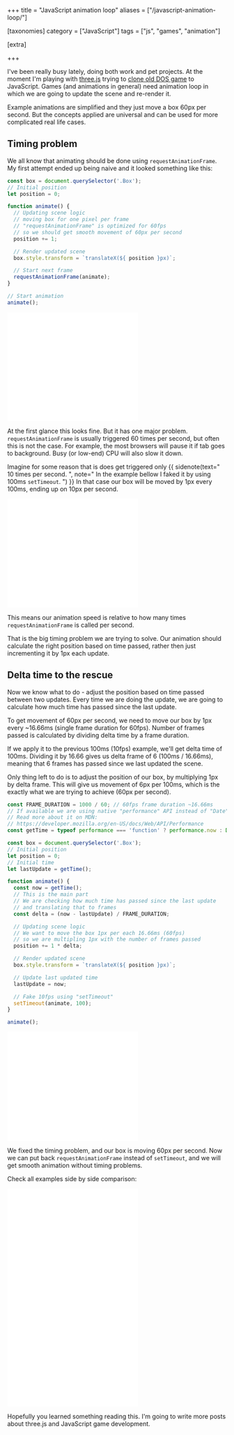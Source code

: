 +++
title = "JavaScript animation loop"
aliases = ["/javascript-animation-loop/"]

[taxonomies]
category = ["JavaScript"]
tags = ["js", "games", "animation"]

[extra]

+++

I've been really busy lately, doing both work and pet projects.
At the moment I'm playing with [three.js](https://threejs.org/) trying to
[clone old DOS game](https://codepen.io/stanko/full/jZROmX/) to JavaScript.
Games (and animations in general) need animation loop in which we are going to update the scene and re-render it.

Example animations are simplified and they just move a box 60px per second.
But the concepts applied are universal and can be used for more complicated real life cases.

<!-- more -->

## Timing problem

We all know that animating should be done using `requestAnimationFrame`.
My first attempt ended up being naive and it looked something like this:

```js
const box = document.querySelector('.Box');
// Initial position
let position = 0;

function animate() {
  // Updating scene logic
  // moving box for one pixel per frame
  // "requestAnimationFrame" is optimized for 60fps
  // so we should get smooth movement of 60px per second
  position += 1;

  // Render updated scene
  box.style.transform = `translateX(${ position }px)`;

  // Start next frame
  requestAnimationFrame(animate);
}

// Start animation
animate();
```

<iframe
height='250px'
scrolling='no'
src='//codepen.io/stanko/embed/preview/GxjLmE/?height=250&theme-id=light&default-tab=result' frameborder='no'
allowtransparency='true'
allowfullscreen='true'>
See the Pen <a href='http://codepen.io/stanko/pen/GxjLmE/'>JavaScript animation loop - step 1</a> by Stanko (<a href='http://codepen.io/stanko'>@stanko</a>) on <a href='http://codepen.io'>CodePen</a>.
</iframe>

At the first glance this looks fine. But it has one major problem.
`requestAnimationFrame` is usually triggered 60 times per second, but often this is not the case.
For example, the most browsers will pause it if tab goes to background.
Busy (or low-end) CPU will also slow it down.

Imagine for some reason that is does get triggered only
{{ sidenote(text="
10 times per second.
", note="
In the example bellow I faked it by using 100ms `setTimeout`.
") }}
In that case our box will be moved by 1px every 100ms, ending up on 10px per second.

<iframe
height='250px'
scrolling='no'
src='//codepen.io/stanko/embed/preview/ZxpZyZ/?height=250&theme-id=light&default-tab=result' frameborder='no'
allowtransparency='true'
allowfullscreen='true'>
See the Pen <a href='http://codepen.io/stanko/pen/ZxpZyZ/'>JavaScript animation loop - step 2</a> by Stanko (<a href='http://codepen.io/stanko'>@stanko</a>) on <a href='http://codepen.io'>CodePen</a>.
</iframe>

This means our animation speed is relative to how many times `requestAnimationFrame` is called per second.

That is the big timing problem we are trying to solve.
Our animation should calculate the right position based on time passed,
rather then just incrementing it by 1px each update.

## Delta time to the rescue

Now we know what to do - adjust the position based on time passed between two updates.
Every time we are doing the update, we are going to calculate how much time has passed
since the last update.

To get movement of 60px per second, we need to move our box by 1px every ~16.66ms
(single frame duration for 60fps).
Number of frames passed is calculated by dividing delta time by a frame duration.

If we apply it to the previous 100ms (10fps) example, we'll get delta time of 100ms.
Dividing it by 16.66 gives us delta frame of 6 (100ms / 16.66ms),
meaning that 6 frames has passed since we last updated the scene.

Only thing left to do is to adjust the position of our box,
by multiplying 1px by delta frame.
This will give us movement of 6px per 100ms,
which is the exactly what we are trying to achieve (60px per second).

```js
const FRAME_DURATION = 1000 / 60; // 60fps frame duration ~16.66ms
// If available we are using native "performance" API instead of "Date"
// Read more about it on MDN:
// https://developer.mozilla.org/en-US/docs/Web/API/Performance
const getTime = typeof performance === 'function' ? performance.now : Date.now;

const box = document.querySelector('.Box');
// Initial position
let position = 0;
// Initial time
let lastUpdate = getTime();

function animate() {
  const now = getTime();
  // This is the main part
  // We are checking how much time has passed since the last update
  // and translating that to frames
  const delta = (now - lastUpdate) / FRAME_DURATION;

  // Updating scene logic
  // We want to move the box 1px per each 16.66ms (60fps)
  // so we are multipling 1px with the number of frames passed
  position += 1 * delta;

  // Render updated scene
  box.style.transform = `translateX(${ position }px)`;

  // Update last updated time
  lastUpdate = now;

  // Fake 10fps using "setTimeout"
  setTimeout(animate, 100);
}

animate();
```

<iframe
height='250px'
scrolling='no'
src='//codepen.io/stanko/embed/preview/zWKXRY/?height=250&theme-id=light&default-tab=result' frameborder='no'
allowtransparency='true'
allowfullscreen='true'>
See the Pen <a href='http://codepen.io/stanko/pen/zWKXRY/'>JavaScript animation loop - step 3</a> by Stanko (<a href='http://codepen.io/stanko'>@stanko</a>) on <a href='http://codepen.io'>CodePen</a>.
</iframe>

We fixed the timing problem, and our box is moving 60px per second.
Now we can put back `requestAnimationFrame` instead of `setTimeout`,
and we will get smooth animation without timing problems.

Check all examples side by side comparison:

<iframe
height='500px'
scrolling='no'
src='//codepen.io/stanko/embed/preview/pLEYEw/?height=500&theme-id=light&default-tab=result' frameborder='no'
allowtransparency='true'
allowfullscreen='true'>
See the Pen <a href='http://codepen.io/stanko/pen/pLEYEw/'>JavaScript animation loop - step 4 (all examples combined)</a> by Stanko (<a href='http://codepen.io/stanko'>@stanko</a>) on <a href='http://codepen.io'>CodePen</a>.
</iframe>

Hopefully you learned something reading this.
I'm going to write more posts about three.js and JavaScript game development.
